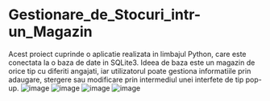 # Gestionare_de_Stocuri_intr-un_Magazin
Acest proiect cuprinde o aplicatie realizata in limbajul Python, care este conectata la o baza de date in SQLite3. Ideea de baza este un magazin de orice tip cu diferiti angajati, iar utilizatorul poate gestiona informatiile prin adaugare, stergere sau modificare prin intermediul unei interfete de tip pop-up.
![image](https://github.com/user-attachments/assets/716d0df7-c355-453c-9422-ebc69b333fbe)
![image](https://github.com/user-attachments/assets/a258caf2-1c2f-4ed9-8f93-418c81d8fe6e)
![image](https://github.com/user-attachments/assets/c454d0ed-a1db-494c-ae1a-b11210c487fb)
![image](https://github.com/user-attachments/assets/19acc03a-3852-42ad-a1ba-13a18ef59c43)
